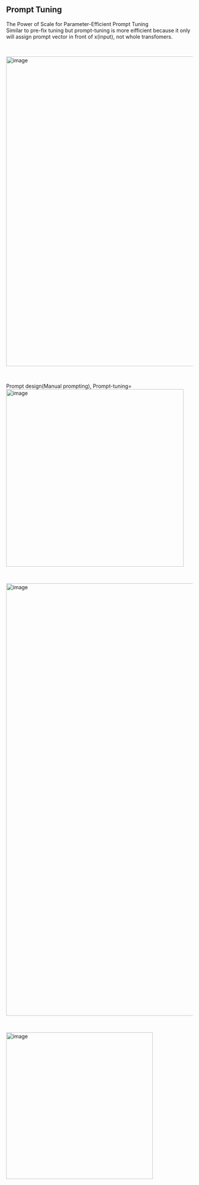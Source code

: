 
## Prompt Tuning
The Power of Scale for Parameter-Efficient Prompt Tuning</br>
Similar to pre-fix tuning but prompt-tuning is more eifficient because it only will assign prompt vector in front of x(input), not whole transfomers.</br>

&nbsp;

<img width="836" alt="image" src="https://github.com/user-attachments/assets/3ff7bca5-1177-4277-a82c-e1176225f23e">

&nbsp;

Prompt design(Manual prompting), Prompt-tuning=</br>
<img width="479" alt="image" src="https://github.com/user-attachments/assets/3053d4b0-af50-419e-8393-1a6da3c9564a">

&nbsp;

<img width="1167" alt="image" src="https://github.com/user-attachments/assets/ebe5e7df-6d43-4397-9568-f62d4d1bd8f0">

&nbsp;

<img width="396" alt="image" src="https://github.com/user-attachments/assets/933f2adc-fc03-4a47-b28f-5dc9df28085a">






